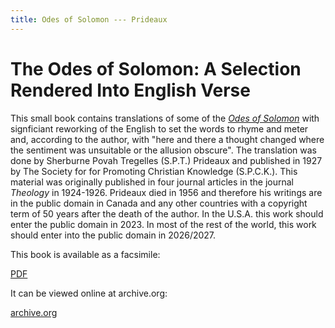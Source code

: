 ```yaml
---
title: Odes of Solomon --- Prideaux
---
```


# The Odes of Solomon: A Selection Rendered Into English Verse

This small book contains translations of some of the [*Odes of Solomon*](odesofsolomon.html) with signficiant reworking of the English to set the words to rhyme and meter and, according to the author, with "here and there a thought changed where the sentiment was unsuitable or the allusion obscure". The translation was done by Sherburne Povah Tregelles (S.P.T.) Prideaux and published in 1927 by The Society for for Promoting Christian Knowledge (S.P.C.K.). This material was originally published in four journal articles in the journal *Theology* in 1924-1926. Prideaux died in 1956 and therefore his writings are in the public domain in Canada and any other countries with a copyright term of 50 years after the death of the author. In the U.S.A. this work should enter the public domain in 2023. In most of the rest of the world, this work should enter into the public domain in 2026/2027.

This book is available as a facsimile:

[PDF](http://canadafiles.xpian.info/odes_of_solomon_prideaux.pdf)

It can be viewed online at archive.org:

[archive.org](https://archive.org/details/odes_of_solomon_prideaux)

